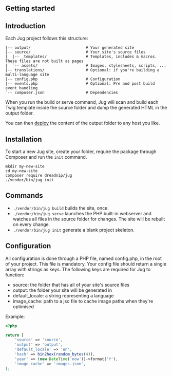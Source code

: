 ## Getting started

## Introduction

Each Jug project follows this structure:
```
|-- output/                        # Your generated site
|-- source/                        # Your site's source files
|  |-- _templates/                 # Templates, includes & macros. These files are not built as pages
|  `-- assets/                     # Images, stylesheets, scripts, ...
|-- translations/                  # Optional: if you're building a multi-language site
|-- config.php                     # Configuration
|-- events.php                     # Optional: Pre and post build event handling
`-- composer.json                  # Dependencies
```
When you run the build or serve command, Jug will scan and build each Twig template inside the source folder and dump the generated HTML in the output folder.

You can then [deploy](deploying.md) the content of the output folder to any host you like.

## Installation

To start a new Jug site, create your folder, require the package through Composer and run the `init` command.
```
mkdir my-new-site
cd my-new-site
composer require dreadnip/jug
./vendor/bin/jug init
```

## Commands

* `./vendor/bin/jug build` builds the site, once.
* `./vendor/bin/jug serve` launches the PHP built-in webserver and watches all files in the source folder for changes. The site will be rebuilt on every change.
* `./vendor/bin/jug init` generate a blank project skeleton.

## Configuration

All configuration is done through a PHP file, named config.php, in the root of your project. This file is mandatory. Your config file should return a single array with strings as keys. The following keys are required for Jug to function:
* source: the folder that has all of your site's source files
* output: the folder your site will be generated in
* default_locale: a string representing a language
* image_cache: path to a jso file to cache image paths when they're optimised

Example:
```php
<?php

return [
    'source' => 'source',
    'output' => 'output',
    'default_locale' => 'en',
    'hash' => bin2hex(random_bytes(4)),
    'year' => (new DateTime('now'))->format('Y'),
    'image_cache' => 'images.json',
];
```
